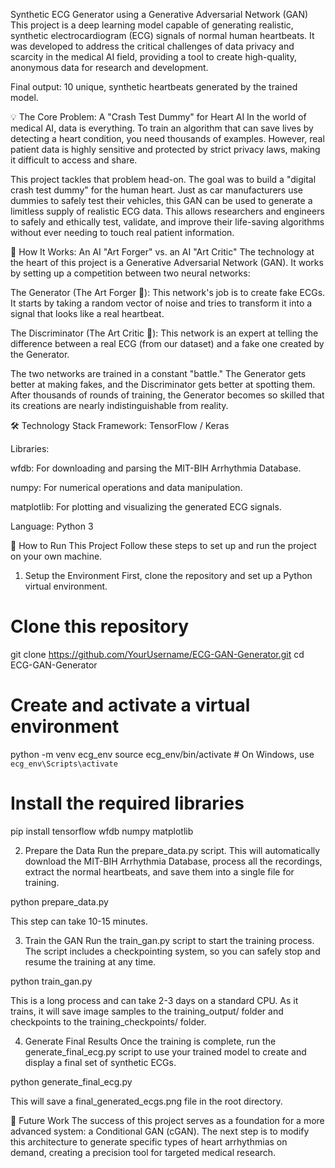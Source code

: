Synthetic ECG Generator using a Generative Adversarial Network (GAN)
This project is a deep learning model capable of generating realistic, synthetic electrocardiogram (ECG) signals of normal human heartbeats. It was developed to address the critical challenges of data privacy and scarcity in the medical AI field, providing a tool to create high-quality, anonymous data for research and development.

Final output: 10 unique, synthetic heartbeats generated by the trained model.

💡 The Core Problem: A "Crash Test Dummy" for Heart AI
In the world of medical AI, data is everything. To train an algorithm that can save lives by detecting a heart condition, you need thousands of examples. However, real patient data is highly sensitive and protected by strict privacy laws, making it difficult to access and share.

This project tackles that problem head-on. The goal was to build a "digital crash test dummy" for the human heart. Just as car manufacturers use dummies to safely test their vehicles, this GAN can be used to generate a limitless supply of realistic ECG data. This allows researchers and engineers to safely and ethically test, validate, and improve their life-saving algorithms without ever needing to touch real patient information.

🤖 How It Works: An AI "Art Forger" vs. an AI "Art Critic"
The technology at the heart of this project is a Generative Adversarial Network (GAN). It works by setting up a competition between two neural networks:

The Generator (The Art Forger 🎨): This network's job is to create fake ECGs. It starts by taking a random vector of noise and tries to transform it into a signal that looks like a real heartbeat.

The Discriminator (The Art Critic 🧐): This network is an expert at telling the difference between a real ECG (from our dataset) and a fake one created by the Generator.

The two networks are trained in a constant "battle." The Generator gets better at making fakes, and the Discriminator gets better at spotting them. After thousands of rounds of training, the Generator becomes so skilled that its creations are nearly indistinguishable from reality.

🛠️ Technology Stack
Framework: TensorFlow / Keras

Libraries:

wfdb: For downloading and parsing the MIT-BIH Arrhythmia Database.

numpy: For numerical operations and data manipulation.

matplotlib: For plotting and visualizing the generated ECG signals.

Language: Python 3

🚀 How to Run This Project
Follow these steps to set up and run the project on your own machine.

1. Setup the Environment
First, clone the repository and set up a Python virtual environment.

# Clone this repository
git clone https://github.com/YourUsername/ECG-GAN-Generator.git
cd ECG-GAN-Generator

# Create and activate a virtual environment
python -m venv ecg_env
source ecg_env/bin/activate  # On Windows, use `ecg_env\Scripts\activate`

# Install the required libraries
pip install tensorflow wfdb numpy matplotlib

2. Prepare the Data
Run the prepare_data.py script. This will automatically download the MIT-BIH Arrhythmia Database, process all the recordings, extract the normal heartbeats, and save them into a single file for training.

python prepare_data.py

This step can take 10-15 minutes.

3. Train the GAN
Run the train_gan.py script to start the training process. The script includes a checkpointing system, so you can safely stop and resume the training at any time.

python train_gan.py

This is a long process and can take 2-3 days on a standard CPU. As it trains, it will save image samples to the training_output/ folder and checkpoints to the training_checkpoints/ folder.

4. Generate Final Results
Once the training is complete, run the generate_final_ecg.py script to use your trained model to create and display a final set of synthetic ECGs.

python generate_final_ecg.py

This will save a final_generated_ecgs.png file in the root directory.

🔮 Future Work
The success of this project serves as a foundation for a more advanced system: a Conditional GAN (cGAN). The next step is to modify this architecture to generate specific types of heart arrhythmias on demand, creating a precision tool for targeted medical research.
